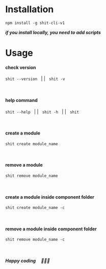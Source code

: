 # Installation

```
npm install -g shit-cli-v1
```

**_if you install locally, you need to add scripts_**

# Usage

#### check version

`shit --version` &nbsp;&nbsp;|&nbsp;|&nbsp;&nbsp; `shit -v`

<br>

#### help command

`shit --help` &nbsp;&nbsp;|&nbsp;|&nbsp;&nbsp; `shit -h` &nbsp;&nbsp;|&nbsp;|&nbsp;&nbsp; `shit`

<br>

#### create a module

```
shit create module_name
```

<br>

#### remove a module

```
shit remove module_name
```

<br>

#### create a module inside component folder

```
shit create module_name -c
```

<br>

#### remove a module inside component folder

```
shit remove module_name -c
```

<br>

##### Happy coding &nbsp;&nbsp;&nbsp; 🙏🎉🎊
